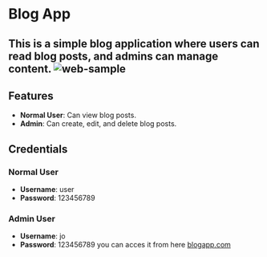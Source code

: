 

# Blog App

This is a simple blog application where users can read blog posts, and admins can manage content.
<img src="https://raw.githubusercontent.com/jooexploit/blog-app/refs/heads/main/image.png" alt="web-sample">
---
## Features

- **Normal User**: Can view blog posts.
- **Admin**: Can create, edit, and delete blog posts.

## Credentials

### Normal User
- **Username**: user
- **Password**: 123456789

### Admin User
- **Username**: jo
- **Password**: 123456789
you can acces it from here <a href="http://ec2-16-170-215-236.eu-north-1.compute.amazonaws.com/">blogapp.com</a>
